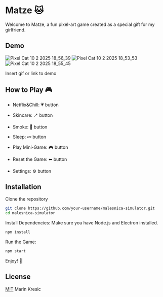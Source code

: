 
# Matze 🐱

Welcome to Matze, a fun pixel-art game created as a special gift for my girlfriend. 


## Demo

![Pixel Cat 10 2 2025  18_56_39](https://github.com/user-attachments/assets/72bd202c-e649-4133-b75c-31226fd3e9ec)
![Pixel Cat 10 2 2025  18_53_53](https://github.com/user-attachments/assets/430317e0-6415-47ea-a1e9-19d5f105c4b8)
![Pixel Cat 10 2 2025  18_55_45](https://github.com/user-attachments/assets/c79f12e5-b851-4836-a38e-f0600842fe43)


Insert gif or link to demo


## How to Play 🎮

- Netflix&Chill: 💗 button

- Skincare: 🪥 button

- Smoke: 🚬 button

- Sleep: 💤 button

- Play Mini-Game: 🎮 button

- Reset the Game: ⬅️ button

- Settings: ⚙️ button


## Installation

Clone the repository

```bash
git clone https://github.com/your-username/malesnica-simulator.git
cd malesnica-simulator
```
Install Dependencies:
Make sure you have Node.js and Electron installed.

```bash
npm install
```
Run the Game:

```bash
npm start
```
Enjoy! 🎉
## License

[MIT](https://choosealicense.com/licenses/mit/) Marin Kresic

